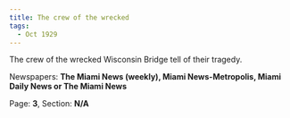 ```yaml
---  
title: The crew of the wrecked  
tags:  
  - Oct 1929  
---  
```

  
The crew of the wrecked Wisconsin Bridge tell of their tragedy.  
  
Newspapers: **The Miami News (weekly), Miami News-Metropolis, Miami Daily News or The Miami News**  
  
Page: **3**, Section: **N/A** 
